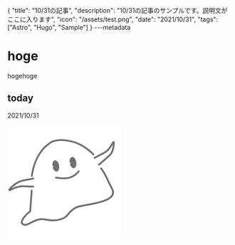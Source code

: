 {
  "title": "10/31の記事",
  "description": "10/31の記事のサンプルです。説明文がここに入ります",
  "icon": "/assets/test.png",
  "date": "2021/10/31",
  "tags": ["Astro", "Hugo", "Sample"]
}
---metadata

# hoge
hogehoge

## today
2021/10/31

![img](/assets/test.png)